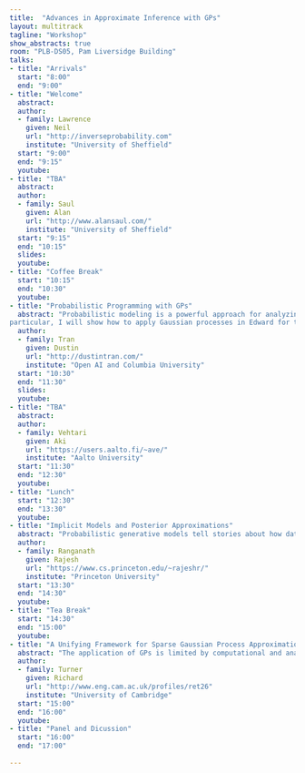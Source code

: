```yaml
---
title:  "Advances in Approximate Inference with GPs"
layout: multitrack
tagline: "Workshop"
show_abstracts: true
room: "PLB-DS05, Pam Liversidge Building"
talks:
- title: "Arrivals"
  start: "8:00"
  end: "9:00"
- title: "Welcome"    
  abstract:
  author:
  - family: Lawrence
    given: Neil 
    url: "http://inverseprobability.com"
    institute: "University of Sheffield"   
  start: "9:00"
  end: "9:15"
  youtube:
- title: "TBA"
  abstract:
  author:
  - family: Saul
    given: Alan 
    url: "http://www.alansaul.com/"
    institute: "University of Sheffield"
  start: "9:15"
  end: "10:15"
  slides:  
  youtube:
- title: "Coffee Break"
  start: "10:15"
  end: "10:30"
  youtube: 
- title: "Probabilistic Programming with GPs"  
  abstract: "Probabilistic modeling is a powerful approach for analyzing empirical information. In   this talk, I will provide an overview of Edward, a software library for probabilistic modeling. Formally, Edward is a probabilistic programming system built on computational graphs, supporting compositions of both models and inference for flexible experimentation. Edward is also integrated into TensorFlow, enabling large-scale experiments on multi-GPU, multi-machine environments. In
particular, I will show how to apply Gaussian processes in Edward for two purposes: to build deep probabilistic models for representation learning and to build flexible variational approximations for accurate Bayesian inference."
  author: 
  - family: Tran
    given: Dustin
    url: "http://dustintran.com/"
    institute: "Open AI and Columbia University"   
  start: "10:30"
  end: "11:30"
  slides:  
  youtube:
- title: "TBA"
  abstract:
  author:
  - family: Vehtari 
    given: Aki 
    url: "https://users.aalto.fi/~ave/"
    institute: "Aalto University"  
  start: "11:30"
  end: "12:30"
  youtube: 
- title: "Lunch"
  start: "12:30"
  end: "13:30"
  youtube:
- title: "Implicit Models and Posterior Approximations"
  abstract: "Probabilistic generative models tell stories about how data were generated. These stories uncover hidden patterns (latent states) and form the basis for predictions. Traditionally, probabilistic generative models provide a score for generated samples via a tractable likelihood function. The requirement of the score limits the flexibility of these models. For example, in many physical models we can generate samples, but not compute their likelihood --- such models defined only by their sampling process are called implicit models. In the first part of the talk I will present a family of hierarchical Bayesian implicit models. The main computational task in working with probabilistic generative models is computing the distribution of the latent states given data: posterior inference. Posterior inference cast as optimization over an approximating family is variational inference. The accuracy of variational inference hinges on the expressivity of the approximating family. In the second part of this talk, I will explore the role of implicit distributions in forming variational approximations."
  author:
  - family: Ranganath 
    given: Rajesh
    url: "https://www.cs.princeton.edu/~rajeshr/"
    institute: "Princeton University"    
  start: "13:30"
  end: "14:30"
  youtube:
- title: "Tea Break"
  start: "14:30"
  end: "15:00"
  youtube: 
- title: "A Unifying Framework for Sparse Gaussian Process Approximation using Power Expectation Propagation"
  abstract: "The application of GPs is limited by computational and analytical intractabilities that arise when data are sufficiently numerous or when employing non-Gaussian models. A wealth of GP approximation schemes have been developed over the last 15 years to address these key limitations. Many of these schemes employ a small set of pseudo data points to summarise the actual data. We have developed a new pseudo-point approximation framework using Power Expectation Propagation (Power EP) that unifies a large number of these pseudo-point approximations. The new framework is built on standard methods for approximate inference (variational free-energy, EP and power EP methods) rather than employing approximations to the probabilistic generative model itself. In this way all of approximation is performed at `inference time' rather than at `modelling time' resolving awkward philosophical and empirical questions that trouble previous approaches. Crucially, we demonstrate that the new framework includes new pseudo-point approximation methods that outperform current approaches on regression, classification and state space modelling tasks in batch and online settings."
  author:
  - family: Turner 
    given: Richard
    url: "http://www.eng.cam.ac.uk/profiles/ret26"
    institute: "University of Cambridge"
  start: "15:00"
  end: "16:00"
  youtube: 
- title: "Panel and Dicussion"
  start: "16:00"
  end: "17:00"
  
---
```


